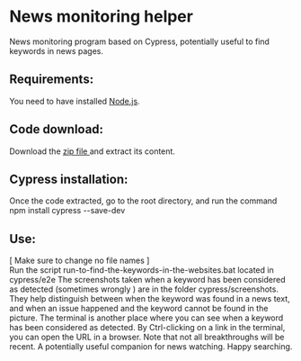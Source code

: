 # News monitoring helper
News monitoring program based on Cypress, potentially useful to find keywords in news pages.

## Requirements:
You need to have installed [Node.js](https://nodejs.org/en/).

## Code download:
Download the [zip file ]() and extract its content.

## Cypress installation:
Once the code extracted, go to the root directory,
and run the command 
npm install cypress --save-dev

## Use:
[ Make sure to change no file names ] <br>
Run the script run-to-find-the-keywords-in-the-websites.bat located in cypress/e2e
The screenshots taken when a keyword has been considered as detected (sometimes wrongly )
are in the folder cypress/screenshots.
They help distinguish between when the keyword was found in a news text,
and when an issue happened and the keyword cannot be found in the picture.
The terminal is another place where you can see when a keyword has been considered as detected.
By Ctrl-clicking on a link in the terminal, you can open the URL in a browser.
Note that not all breakthroughs will be recent.
A potentially useful companion for news watching.
Happy searching.


